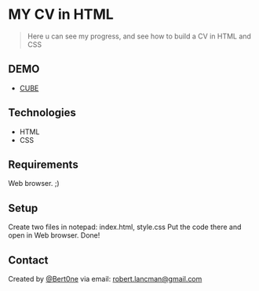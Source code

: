 # MY CV in HTML
>Here u can see my progress, and see how to
build a CV in HTML and CSS

## DEMO

* [CUBE](https://github.com/Bert0ne/3D-CUBE) 

## Technologies
* HTML
* CSS

## Requirements
Web browser. ;)

## Setup
Create two files in notepad:
index.html,
style.css
Put the code there and
open in Web browser.
Done!

## Contact
Created by [@Bert0ne](https://www.linkedin.com/in/robert-lancman-77a109167/) 
 via email:  robert.lancman@gmail.com
